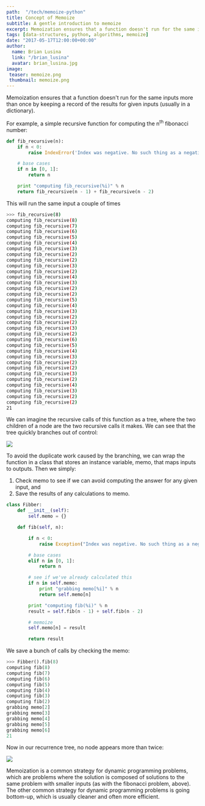 ```yaml
---
path:  "/tech/memoize-python"
title: Concept of Memoize
subtitle: A gentle introduction to memoize
excerpt: Memoization ensures that a function doesn't run for the same inputs more than once by keeping a record of the results for given inputs (usually in a dictionary).
tags: [data-structures, python, algorithms, memoize]
date: "2017-05-17T12:00:00+00:00"
author:
  name: Brian Lusina
  link: "/brian_lusina"
  avatar: brian_lusina.jpg
image:
 teaser: memoize.png
 thumbnail: memoize.png
---
```


Memoization ensures that a function doesn't run for the same inputs more than once by keeping a record of the results for given inputs (usually in a dictionary).

For example, a simple recursive function for computing the n<sup>th</sup> fibonacci number:

```python
def fib_recursive(n):
	if n < 0:
	    raise IndexError('Index was negative. No such thing as a negative index in a series.')

	# base cases
	if n in [0, 1]:
	    return n

	print "computing fib_recursive(%i)" % n
	return fib_recursive(n - 1) + fib_recursive(n - 2)
```

This will run the same input a couple of times

```bash
>>> fib_recursive(8)
computing fib_recursive(8)
computing fib_recursive(7)
computing fib_recursive(6)
computing fib_recursive(5)
computing fib_recursive(4)
computing fib_recursive(3)
computing fib_recursive(2)
computing fib_recursive(2)
computing fib_recursive(3)
computing fib_recursive(2)
computing fib_recursive(4)
computing fib_recursive(3)
computing fib_recursive(2)
computing fib_recursive(2)
computing fib_recursive(5)
computing fib_recursive(4)
computing fib_recursive(3)
computing fib_recursive(2)
computing fib_recursive(2)
computing fib_recursive(3)
computing fib_recursive(2)
computing fib_recursive(6)
computing fib_recursive(5)
computing fib_recursive(4)
computing fib_recursive(3)
computing fib_recursive(2)
computing fib_recursive(2)
computing fib_recursive(3)
computing fib_recursive(2)
computing fib_recursive(4)
computing fib_recursive(3)
computing fib_recursive(2)
computing fib_recursive(2)
21
```

We can imagine the recursive calls of this function as a tree, where the two children of a node are the two recursive calls it makes. We can see that the tree quickly branches out of control:

![](https://www.interviewcake.com/images/svgs/fibonacci__binary_tree_recursive.svg?bust=145)

To avoid the duplicate work caused by the branching, we can wrap the function in a class that stores an instance variable, memo, that maps inputs to outputs. Then we simply:

1.  Check memo to see if we can avoid computing the answer for any given input, and
2.  Save the results of any calculations to memo.

```python
class Fibber:
	def __init__(self):
        self.memo = {}

    def fib(self, n):

        if n < 0:
            raise Exception("Index was negative. No such thing as a negative index in a series.")

        # base cases
        elif n in [0, 1]:
            return n

        # see if we've already calculated this
        if n in self.memo:
            print "grabbing memo[%i]" % n
            return self.memo[n]

        print "computing fib(%i)" % n
        result = self.fib(n - 1) + self.fib(n - 2)

        # memoize
        self.memo[n] = result

        return result
```

We save a bunch of calls by checking the memo:

```python
>>> Fibber().fib(8)
computing fib(8)
computing fib(7)
computing fib(6)
computing fib(5)
computing fib(4)
computing fib(3)
computing fib(2)
grabbing memo[2]
grabbing memo[3]
grabbing memo[4]
grabbing memo[5]
grabbing memo[6]
21
```

Now in our recurrence tree, no node appears more than twice:

![](https://www.interviewcake.com/images/svgs/fibonacci__binary_tree_memoized.svg?bust=145)

Memoization is a common strategy for dynamic programming problems, which are problems where the solution is composed of solutions to the same problem with smaller inputs (as with the fibonacci problem, above). The other common strategy for dynamic programming problems is going bottom-up, which is usually cleaner and often more efficient.
